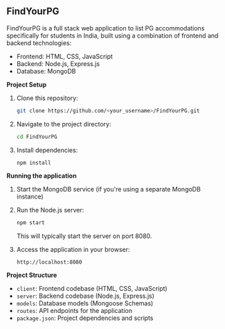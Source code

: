 ## FindYourPG

FindYourPG is a full stack web application to list PG accommodations specifically for students in
India, built using a combination of frontend and backend technologies:

- Frontend: HTML, CSS, JavaScript
- Backend: Node.js, Express.js
- Database: MongoDB

**Project Setup**

1. Clone this repository:

   ```bash
   git clone https://github.com/<your_username>/FindYourPG.git
   ```

2. Navigate to the project directory:

   ```bash
   cd FindYourPG
   ```

3. Install dependencies:

   ```bash
   npm install
   ```

**Running the application**

1. Start the MongoDB service (if you're using a separate MongoDB instance)

2. Run the Node.js server:

   ```bash
   npm start
   ```

   This will typically start the server on port 8080.

3. Access the application in your browser:

   ```
   http://localhost:8080
   ```


**Project Structure**

- `client`: Frontend codebase (HTML, CSS, JavaScript)
- `server`: Backend codebase (Node.js, Express.js)
- `models`: Database models (Mongoose Schemas)
- `routes`: API endpoints for the application
- `package.json`: Project dependencies and scripts